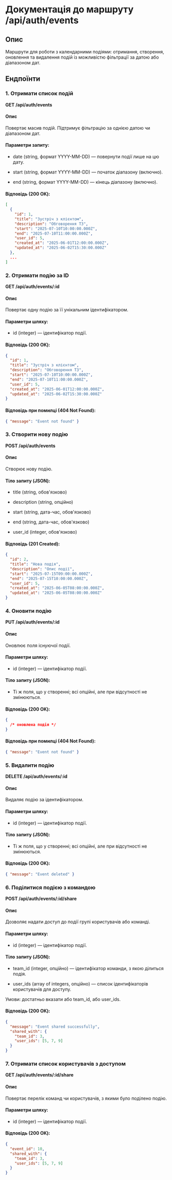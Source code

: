 # Документація до маршруту /api/auth/events

## Опис

Маршрути для роботи з календарними подіями: отримання, створення, оновлення та видалення подій із можливістю фільтрації за датою або діапазоном дат.

## Ендпоїнти

### 1. Отримати список подій

**GET /api/auth/events**

#### Опис

Повертає масив подій. Підтримує фільтрацію за однією датою чи діапазоном дат.

#### Параметри запиту:

- date (string, формат YYYY-MM-DD) — повернути події лише на цю дату.

- start (string, формат YYYY-MM-DD) — початок діапазону (включно).

- end (string, формат YYYY-MM-DD) — кінець діапазону (включно).

#### Відповідь (200 OK):

```json
[
  {
    "id": 1,
    "title": "Зустріч з клієнтом",
    "description": "Обговорення ТЗ",
    "start": "2025-07-10T10:00:00.000Z",
    "end": "2025-07-10T11:00:00.000Z",
    "user_id": 5,
    "created_at": "2025-06-01T12:00:00.000Z",
    "updated_at": "2025-06-02T15:30:00.000Z"
  },
  ...
]
```

### 2. Отримати подію за ID

**GET /api/auth/events/:id**

#### Опис

Повертає одну подію за її унікальним ідентифікатором.

#### Параметри шляху:

- id (integer) — ідентифікатор події.

#### Відповідь (200 OK):

```json
{
  "id": 1,
  "title": "Зустріч з клієнтом",
  "description": "Обговорення ТЗ",
  "start": "2025-07-10T10:00:00.000Z",
  "end": "2025-07-10T11:00:00.000Z",
  "user_id": 5,
  "created_at": "2025-06-01T12:00:00.000Z",
  "updated_at": "2025-06-02T15:30:00.000Z"
}
```

#### Відповідь при помилці (404 Not Found):

```json
{ "message": "Event not found" }
```

### 3. Створити нову подію

**POST /api/auth/events**

#### Опис

Створює нову подію.

#### Тіло запиту (JSON):

- title (string, обов'язково)

- description (string, опційно)

- start (string, дата-час, обов'язково)

- end (string, дата-час, обов'язково)

- user_id (integer, обов'язково)

#### Відповідь (201 Created):

```json
{
  "id": 2,
  "title": "Нова подія",
  "description": "Опис події",
  "start": "2025-07-15T09:00:00.000Z",
  "end": "2025-07-15T10:00:00.000Z",
  "user_id": 5,
  "created_at": "2025-06-05T08:00:00.000Z",
  "updated_at": "2025-06-05T08:00:00.000Z"
}
```

### 4. Оновити подію

**PUT /api/auth/events/:id**

#### Опис

Оновлює поля існуючої події.

#### Параметри шляху:

- id (integer) — ідентифікатор події.

#### Тіло запиту (JSON):

- Ті ж поля, що у створенні; всі опційні, але при відсутності не змінюються.

#### Відповідь (200 OK):

```json
{
  /* оновлена подія */
}
```

#### Відповідь при помилці (404 Not Found):

```json
{ "message": "Event not found" }
```

### 5. Видалити подію

**DELETE /api/auth/events/:id**

#### Опис

Видаляє подію за ідентифікатором.

#### Параметри шляху:

- id (integer) — ідентифікатор події.

#### Тіло запиту (JSON):

- Ті ж поля, що у створенні; всі опційні, але при відсутності не змінюються.

#### Відповідь (200 OK):

```json
{ "message": "Event deleted" }
```

### 6. Поділитися подією з командою

**POST /api/auth/events/:id/share**

#### Опис

Дозволяє надати доступ до події групі користувачів або команді.

#### Параметри шляху:

- id (integer) — ідентифікатор події.

#### Тіло запиту (JSON):

- team_id (integer, опційно) — ідентифікатор команди, з якою ділиться подія.

- user_ids (array of integers, опційно) — список ідентифікаторів користувачів для доступу.

Умови: достатньо вказати або team_id, або user_ids.

#### Відповідь (200 OK):

```json
{
  "message": "Event shared successfully",
  "shared_with": {
    "team_id": 3,
    "user_ids": [5, 7, 9]
  }
}
```

### 7. Отримати список користувачів з доступом

**GET /api/auth/events/:id/share**

#### Опис

Повертає перелік команд чи користувачів, з якими було поділено подію.

#### Параметри шляху:

- id (integer) — ідентифікатор події.

#### Відповідь (200 OK):

```json
{
  "event_id": 10,
  "shared_with": {
    "team_id": 3,
    "user_ids": [5, 7, 9]
  }
}
```
